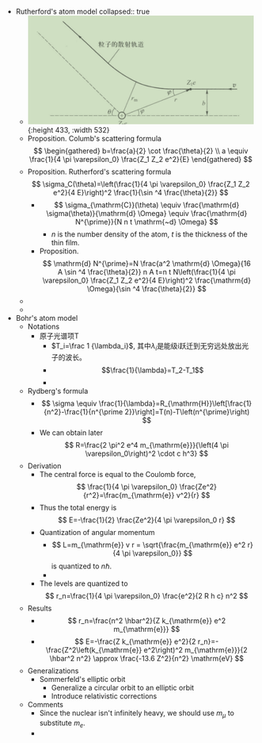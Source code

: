 - Rutherford's atom model
  collapsed:: true
	- ![image.png](../assets/image_1710815127971_0.png){:height 433, :width 532}
	- Proposition. Columb's scattering formula
	  $$
	  \begin{gathered}
	  b=\frac{a}{2} \cot \frac{\theta}{2} \\
	  a \equiv \frac{1}{4 \pi \varepsilon_0} \frac{Z_1 Z_2 e^2}{E}
	  \end{gathered}
	  $$
	- Proposition. Rutherford's scattering formula
	  $$
	  \sigma_C(\theta)=\left(\frac{1}{4 \pi \varepsilon_0} \frac{Z_1 Z_2 e^2}{4 E}\right)^2 \frac{1}{\sin ^4 \frac{\theta}{2}}
	  $$
		- $$
		  \sigma_{\mathrm{C}}(\theta) \equiv \frac{\mathrm{d} \sigma(\theta)}{\mathrm{d} \Omega} \equiv \frac{\mathrm{d} N^{\prime}}{N n t \mathrm{~d} \Omega}
		  $$
			- $n$ is the number density of the atom, $t$ is the thickness of the thin film.
		- Proposition.
		  $$
		  \mathrm{d} N^{\prime}=N \frac{a^2 \mathrm{d} \Omega}{16 A \sin ^4 \frac{\theta}{2}} n A t=n t N\left(\frac{1}{4 \pi \varepsilon_0} \frac{Z_1 Z_2 e^2}{4 E}\right)^2 \frac{\mathrm{d} \Omega}{\sin ^4 \frac{\theta}{2}}
		  $$
	-
	-
- Bohr's atom model
	- Notations
		- 原子光谱项T
			- $T_i=\frac 1 {\lambda_i}$, 其中$\lambda_i$是能级i跃迁到无穷远处放出光子的波长。
			- $$\frac{1}{\lambda}=T_2-T_1$$
			-
	- Rydberg's formula
		- $$
		  \sigma \equiv \frac{1}{\lambda}=R_{\mathrm{H}}\left[\frac{1}{n^2}-\frac{1}{n^{\prime 2}}\right]=T(n)-T\left(n^{\prime}\right)
		  $$
		- We can obtain later
		  $$
		  R=\frac{2 \pi^2 e^4 m_{\mathrm{e}}}{\left(4 \pi \varepsilon_0\right)^2 \cdot c h^3}
		  $$
	- Derivation
		- The central force is equal to the Coulomb force,
		  $$
		  \frac{1}{4 \pi \varepsilon_0} \frac{Ze^2}{r^2}=\frac{m_{\mathrm{e}} v^2}{r}
		  $$
		- Thus the total energy is
		  $$
		  E=-\frac{1}{2} \frac{Ze^2}{4 \pi \varepsilon_0 r}
		  $$
		- Quantization of angular momentum
			- $$
			  L=m_{\mathrm{e}} v r = \sqrt{\frac{m_{\mathrm{e}} e^2 r}{4 \pi \varepsilon_0}}
			  $$
			  is quantized to $n \hbar$.
			-
		- The levels are quantized to
		  $$
		  r_n=\frac{1}{4 \pi \varepsilon_0} \frac{e^2}{2 R h c} n^2
		  $$
	- Results
		- $$
		  r_n=\frac{n^2 \hbar^2}{Z k_{\mathrm{e}} e^2 m_{\mathrm{e}}}
		  $$
		- $$
		  E=-\frac{Z k_{\mathrm{e}} e^2}{2 r_n}=-\frac{Z^2\left(k_{\mathrm{e}} e^2\right)^2 m_{\mathrm{e}}}{2 \hbar^2 n^2} \approx \frac{-13.6 Z^2}{n^2} \mathrm{eV}
		  $$
	- Generalizations
		- Sommerfeld's elliptic orbit
			- Generalize a circular orbit to an elliptic orbit
			- Introduce relativistic corrections
	- Comments
		- Since the nuclear isn't infinitely heavy, we should use $m_\mu$ to substitute $m_e$.
		-